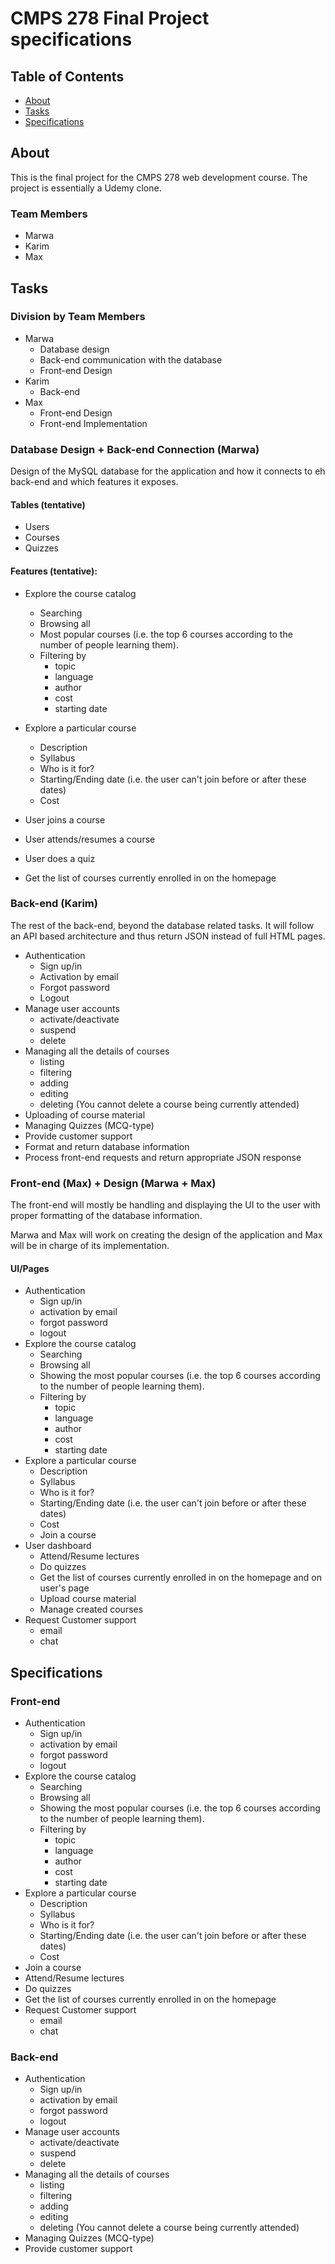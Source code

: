 # CMPS 278 Final Project specifications

## Table of Contents

* [About](#about)
* [Tasks](#tasks)
* [Specifications](#specifications)

## About

This is the final project for the CMPS 278 web development course. The project is essentially a Udemy clone.

### Team Members

* Marwa
* Karim
* Max

## Tasks

### Division by Team Members

* Marwa
    * Database design
    * Back-end communication with the database
    * Front-end Design
* Karim
    * Back-end
* Max
    * Front-end Design
    * Front-end Implementation

### Database Design + Back-end Connection (Marwa)

Design of the MySQL database for the application and how it connects to eh back-end and which features it exposes.

#### Tables (tentative)

* Users
* Courses
* Quizzes

#### Features (tentative):

* Explore the course catalog
    * Searching
    * Browsing all
    * Most popular courses (i.e. the top 6 courses according to the number of people learning them).
    * Filtering by
        * topic
        * language
        * author
        * cost
        * starting date

* Explore a particular course
    * Description
    * Syllabus
    * Who is it for?
    * Starting/Ending date (i.e. the user can't join before or after these dates)
    * Cost

* User joins a course
* User attends/resumes a course
* User does a quiz
* Get the list of courses currently enrolled in on the homepage

### Back-end (Karim)

The rest of the back-end, beyond the database related tasks. It will follow an API based architecture and thus return JSON instead of full HTML pages.

* Authentication
    * Sign up/in
    * Activation by email
    * Forgot password
    * Logout
* Manage user accounts
    * activate/deactivate
    * suspend
    * delete
* Managing all the details of courses
    * listing
    * filtering
    * adding
    * editing
    * deleting (You cannot delete a course being currently attended)
* Uploading of course material
* Managing Quizzes (MCQ-type)
* Provide customer support
* Format and return database information
* Process front-end requests and return appropriate JSON response

### Front-end (Max) + Design (Marwa + Max)

The front-end will mostly be handling and displaying the UI to the user with proper formatting of the database information.

Marwa and Max will work on creating the design of the application and Max will be in charge of its implementation.

#### UI/Pages

* Authentication
    * Sign up/in
    * activation by email
    * forgot password
    * logout
* Explore the course catalog
    * Searching
    * Browsing all
    * Showing the most popular courses (i.e. the top 6 courses according to the number of people learning them).
    * Filtering by
        * topic
        * language
        * author
        * cost
        * starting date
* Explore a particular course
    * Description
    * Syllabus
    * Who is it for?
    * Starting/Ending date (i.e. the user can't join before or after these dates)
    * Cost 
    * Join a course
* User dashboard
    * Attend/Resume lectures
    * Do quizzes
    * Get the list of courses currently enrolled in on the homepage and on user's page
    * Upload course material
    * Manage created courses
* Request Customer support
    * email
    * chat

## Specifications

### Front-end

* Authentication
    * Sign up/in
    * activation by email
    * forgot password
    * logout
* Explore the course catalog
    * Searching
    * Browsing all
    * Showing the most popular courses (i.e. the top 6 courses according to the number of people learning them).
    * Filtering by
        * topic
        * language
        * author
        * cost
        * starting date
* Explore a particular course
    * Description
    * Syllabus
    * Who is it for?
    * Starting/Ending date (i.e. the user can't join before or after these dates)
    * Cost 
* Join a course
* Attend/Resume lectures
* Do quizzes
* Get the list of courses currently enrolled in on the homepage
* Request Customer support
    * email
    * chat

### Back-end

* Authentication
    * Sign up/in
    * activation by email
    * forgot password
    * logout
* Manage user accounts
    * activate/deactivate
    * suspend
    * delete
* Managing all the details of courses
    * listing
    * filtering
    * adding
    * editing
    * deleting (You cannot delete a course being currently attended)
* Managing Quizzes (MCQ-type)
* Provide customer support
